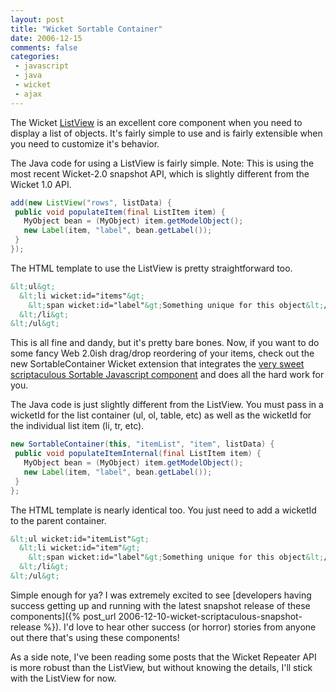 ```yaml
---
layout: post
title: "Wicket Sortable Container"
date: 2006-12-15
comments: false
categories:
 - javascript
 - java
 - wicket
 - ajax
---
```


The Wicket [ListView](http://wicket.sourceforge.net/apidocs/wicket/markup/html/list/ListView.html) is an excellent core component when you need to display a list of objects. It's fairly simple to use and is fairly extensible when you need to customize it's behavior.



The Java code for using a ListView is fairly simple. Note: This is using the most recent Wicket-2.0 snapshot API, which is slightly different from the Wicket 1.0 API.


```java
add(new ListView("rows", listData) {
 public void populateItem(final ListItem item) {
   MyObject bean = (MyObject) item.getModelObject();
   new Label(item, "label", bean.getLabel());
 }
});

```



The HTML template to use the ListView is pretty straightforward too.


```html
&lt;ul&gt;
  &lt;li wicket:id="items"&gt;
    &lt;span wicket:id="label"&gt;Something unique for this object&lt;/span&gt;
  &lt;/li&gt;
&lt;/ul&gt;
```


This is all fine and dandy, but it's pretty bare bones. Now, if you want to do some fancy Web 2.0ish drag/drop reordering of your items, check out the new SortableContainer Wicket extension that integrates the [very sweet scriptaculous Sortable Javascript component](http://wiki.script.aculo.us/scriptaculous/show/Sortable.create) and does all the hard work for you.



The Java code is just slightly different from the ListView. You must pass in a wicketId for the list container (ul, ol, table, etc) as well as the wicketId for the individual list item (li, tr, etc).


```java
new SortableContainer(this, "itemList", "item", listData) {
 public void populateItemInternal(final ListItem item) {
   MyObject bean = (MyObject) item.getModelObject();
   new Label(item, "label", bean.getLabel());
 }
};

```



The HTML template is nearly identical too. You just need to add a wicketId to the parent container.


```html
&lt;ul wicket:id="itemList"&gt;
  &lt;li wicket:id="item"&gt;
    &lt;span wicket:id="label"&gt;Something unique for this object&lt;/span&gt;
  &lt;/li&gt;
&lt;/ul&gt;
```

Simple enough for ya? I was extremely excited to see [developers having success getting up and running with the latest snapshot release of these components]({% post_url 2006-12-10-wicket-scriptaculous-snapshot-release %}). I'd love to hear other success (or horror) stories from anyone out there that's using these components!



As a side note, I've been reading some posts that the Wicket Repeater API is more robust than the ListView, but without knowing the details, I'll stick with the ListView for now.
